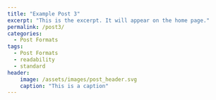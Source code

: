 ```yaml
---
title: "Example Post 3"
excerpt: "This is the excerpt. It will appear on the home page."
permalink: /post3/
categories:
  - Post Formats
tags:
  - Post Formats
  - readability
  - standard
header:
    image: /assets/images/post_header.svg
    caption: "This is a caption"
---
```

